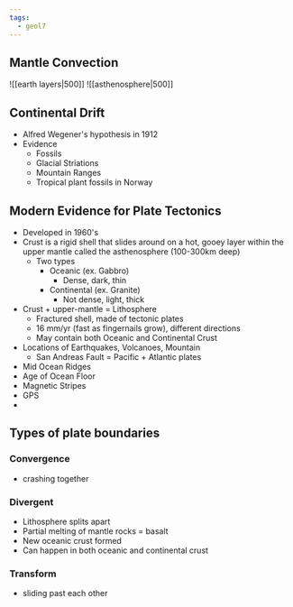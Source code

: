 ```yaml
---
tags:
  - geol7
---
```


## Mantle Convection
![[earth layers|500]]
![[asthenosphere|500]]
## Continental Drift
* Alfred Wegener's hypothesis in 1912
* Evidence
	* Fossils
	* Glacial Striations
	* Mountain Ranges
	* Tropical plant fossils in Norway
## Modern Evidence for Plate Tectonics
* Developed in 1960's 
* Crust is a rigid shell that slides around on a hot, gooey layer within the upper mantle called the asthenosphere (100-300km deep)
	* Two types
		* Oceanic (ex. Gabbro)
			* Dense, dark, thin
		* Continental (ex. Granite)
			* Not dense, light, thick
* Crust + upper-mantle = Lithosphere
	* Fractured shell, made of tectonic plates
	* 16 mm/yr (fast as fingernails grow), different directions
	* May contain both Oceanic and Continental Crust
* Locations of Earthquakes, Volcanoes, Mountain 
	* San Andreas Fault = Pacific + Atlantic plates
* Mid Ocean Ridges
* Age of Ocean Floor
* Magnetic Stripes
* GPS
* 
## Types of plate boundaries
### Convergence 
* crashing together
### Divergent
* Lithosphere splits apart
* Partial melting of mantle rocks = basalt
* New oceanic crust formed
* Can happen in both oceanic and continental crust
### Transform
* sliding past each other

